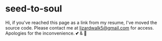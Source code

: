 # seed-to-soul

Hi, if you've reached this page as a link from my resume, I've moved the source code. Please contact me at lizardwalk5@gmail.com for access. Apologies for the inconvenience. 💕 & 🍪
